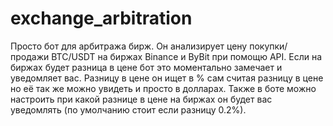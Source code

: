 # exchange_arbitration
Просто бот для арбитража бирж.
Он анализирует цену покупки/продажи BTC/USDT на биржах Binance и ByBit при помощю API.
Если на биржах будет разница в цене бот это моментально замечает и уведомляет вас.
Разницу в цене он ищет в % сам считая разницу в цене но её так же можно увидеть и просто в долларах.
Также в боте можно настроить при какой разнице в цене на биржах он будет вас уведомлять (по умолчанию стоит если разницу 0.2%).
